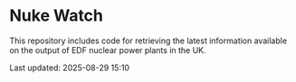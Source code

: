 # Nuke Watch

This repository includes code for retrieving the latest information available on the output of EDF nuclear power plants in the UK.

Last updated: 2025-08-29 15:10